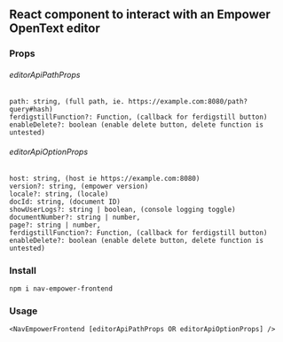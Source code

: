 React component to interact with an Empower OpenText editor
-----------------------------------------------------------

### Props
###### editorApiPathProps
    path: string, (full path, ie. https://example.com:8080/path?query#hash)
    ferdigstillFunction?: Function, (callback for ferdigstill button)
    enableDelete?: boolean (enable delete button, delete function is untested)

###### editorApiOptionProps
    host: string, (host ie https://example.com:8080)
    version?: string, (empower version)
    locale?: string, (locale)
    docId: string, (document ID)
    showUserLogs?: string | boolean, (console logging toggle)
    documentNumber?: string | number,
    page?: string | number, 
    ferdigstillFunction?: Function, (callback for ferdigstill button)
    enableDelete?: boolean (enable delete button, delete function is untested)

### Install
    npm i nav-empower-frontend
### Usage
    <NavEmpowerFrontend [editorApiPathProps OR editorApiOptionProps] />
